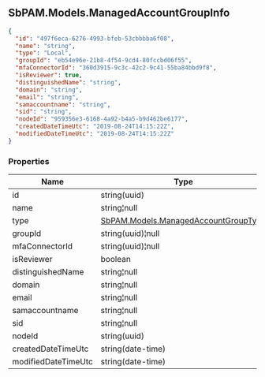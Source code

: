 
<h2 id="tocS_SbPAM.Models.ManagedAccountGroupInfo">SbPAM.Models.ManagedAccountGroupInfo</h2>

<a id="schemasbpam.models.managedaccountgroupinfo"></a>
<a id="schema_SbPAM.Models.ManagedAccountGroupInfo"></a>
<a id="tocSsbpam.models.managedaccountgroupinfo"></a>
<a id="tocssbpam.models.managedaccountgroupinfo"></a>

```json
{
  "id": "497f6eca-6276-4993-bfeb-53cbbbba6f08",
  "name": "string",
  "type": "Local",
  "groupId": "eb54e96e-21b8-4f54-9cd4-80fccbd06f55",
  "mfaConnectorId": "360d3915-9c3c-42c2-9c41-55ba84bbd9f8",
  "isReviewer": true,
  "distinguishedName": "string",
  "domain": "string",
  "email": "string",
  "samaccountname": "string",
  "sid": "string",
  "nodeId": "959356e3-6168-4a92-b4a5-b9d462be6177",
  "createdDateTimeUtc": "2019-08-24T14:15:22Z",
  "modifiedDateTimeUtc": "2019-08-24T14:15:22Z"
}

```

### Properties

|Name|Type|Required|Restrictions|Description|
|---|---|---|---|---|
|id|string(uuid)|false|none|none|
|name|string¦null|false|none|none|
|type|[SbPAM.Models.ManagedAccountGroupType](#schemasbpam.models.managedaccountgrouptype)|false|none|none|
|groupId|string(uuid)¦null|false|none|none|
|mfaConnectorId|string(uuid)¦null|false|none|none|
|isReviewer|boolean|false|none|none|
|distinguishedName|string¦null|false|none|none|
|domain|string¦null|false|none|none|
|email|string¦null|false|none|none|
|samaccountname|string¦null|false|none|none|
|sid|string¦null|false|none|none|
|nodeId|string(uuid)|false|none|none|
|createdDateTimeUtc|string(date-time)|false|none|none|
|modifiedDateTimeUtc|string(date-time)|false|none|none|


